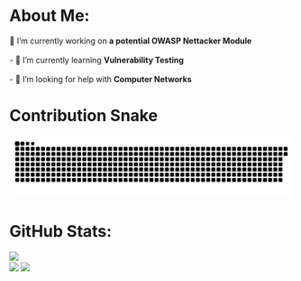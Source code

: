 # About Me:
🔭 I’m currently working on **a potential OWASP Nettacker Module**<br><br>- 🌱 I’m currently learning **Vulnerability Testing**<br><br>- 🤝 I’m looking for help with **Computer Networks**

# Contribution Snake
<img src="https://raw.githubusercontent.com/JOURT1/JOURT1/output/snake.svg" alt="Snake animation" />



###
# GitHub Stats:
![](https://github-readme-stats.vercel.app/api?username=Manushya-a&theme=dark&hide_border=false&include_all_commits=false&count_private=false)<br/>
![](https://nirzak-streak-stats.vercel.app/?user=Manushya-a&theme=dark&hide_border=false)
![](https://github-readme-stats.vercel.app/api/top-langs/?username=Manushya-a&theme=dark&hide_border=false&include_all_commits=false&count_private=false&layout=compact)

<!-- Proudly created with GPRM ( https://gprm.itsvg.in ) -->
